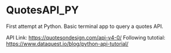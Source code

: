 # QuotesAPI_PY

First attempt at Python.
Basic terminal app to query a quotes API.

API Link: https://quotesondesign.com/api-v4-0/
Following tutotial: https://www.dataquest.io/blog/python-api-tutorial/
